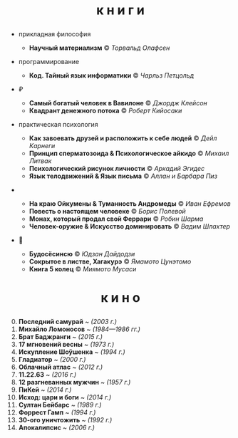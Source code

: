 # <p align='center'> к н и г и </p>

* прикладная философия
  + **Научный материализм** © *Торвальд Олафсен*

* программирование
  + **Код. Тайный язык информатики** © *Чарльз Петцольд*

* ₽
  + **Самый богатый человек в Вавилоне** © *Джордж Клейсон*
  + **Квадрант денежного потока**        © *Роберт Кийосаки*

* практическая психология
  + **Как завоевать друзей и расположить к себе людей** © *Дейл Карнеги*
  + **Принцип сперматозоида & Психологическое айкидо**  © *Михаил Литвак*
  + **Психологический рисунок личности**                © *Аркадий Эгидес*
  + **Язык телодвижений & Язык письма**                 © *Аллан и Барбара Пиз*
* &nbsp; &ensp; &emsp;
  + **На краю Ойкумены & Туманность Андромеды** © *Иван Ефремов*
  + **Повесть о настоящем человеке**            © *Борис Полевой*
  + **Монах, который продал свой Феррари**      © *Робин Шарма*
  + **Человек-оружие & Искусство доминировать** © *Вадим Шлахтер*
* 🌸
  + **Будосёсинсю**                             © *Юдзан Дайдодзи*
  + **Сокрытое в листве, Хагакурэ**             © *Ямамото Цунэтомо*
  + **Книга 5 колец**                           © *Миямото Мусаси*

# <p align='center'> к и н о </p>

0)  **Последний самурай**      ~ *(2003 г.)*
1)  **Михайло Ломоносов**      ~ *(1984—1986 гг.)*
2)  **Брат Баджранги**         ~ *(2015 г.)*
3)  **17 мгновений весны**     ~ *(1973 г.)*
4)  **Искупление Шоўшенка**    ~ *(1994 г.)*
5)  **Гладиатор**              ~ *(2000 г.)*
6)  **Облачный атлас**         ~ *(2012 г.)*
7)  **11.22.63**               ~ *(2016 г.)*
8)  **12 разгневанных мужчин** ~ *(1957 г.)*
9)  **ПиКей**                  ~ *(2014 г.)*
10) **Исход: цари и боги**     ~ *(2014 г.)*
11) **Султан Бейбарс**         ~ *(1989 г.)*
12) **Форрест Гамп**           ~ *(1994 г.)*
13) **30-ого уничтожить**      ~ *(1992 г.)*
14) **Апокалипсис**            ~ *(2006 г.)*
